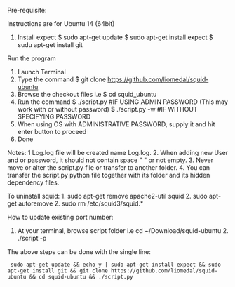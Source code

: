 Pre-requisite:

Instructions are for Ubuntu 14 (64bit)

1. Install expect
   $ sudo apt-get update
   $ sudo apt-get install expect
   $ sudu apt-get install git
   
Run the program
1. Launch Terminal
2. Type the command
       $ git clone https://github.com/liomedal/squid-ubuntu
3. Browse the checkout files i.e 
       $ cd squid_ubuntu
4. Run the command
       $ ./script.py   #IF USING ADMIN PASSWORD (This may work with or without password)
       $ ./script.py -w     #IF WITHOUT SPECIFYING PASSWORD
5. When using OS with ADMINISTRATIVE PASSWORD, 
      supply it and hit enter button to proceed
6. Done

Notes: 
	1 Log.log file will be created name Log.log.
	2. When adding new User and or password, it should not contain space " " or not empty.
	3. Never move or alter the script.py file or transfer to another folder.
	4. You can transfer the script.py python file together with its folder and its hidden dependency files.
  
  To uninstall squid:
    1. sudo apt-get remove apache2-util squid
    2. sudo apt-get autoremove
    2. sudo rm /etc/squid3/squid.*
    
How to update existing port number:
  1. At your terminal, browse script folder
		i.e cd ~/Download/squid-ubuntu
	2. ./script -p <PORT NUMBER>
  
The above steps can be done with the single line:

     sudo apt-get update && echo y | sudo apt-get install expect && sudo apt-get install git && git clone https://github.com/liomedal/squid-ubuntu && cd squid-ubuntu && ./script.py
